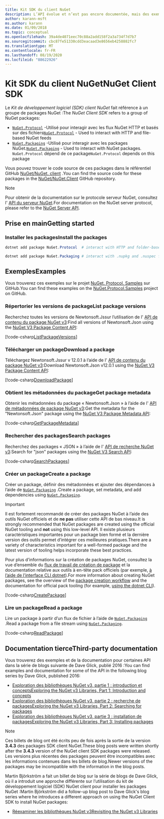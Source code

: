 ```yaml
---
title: Kit SDK du client NuGet
description: L’API évolue et n’est pas encore documentée, mais des exemples sont disponibles sur le blog de Dave Glick.
author: karann-msft
ms.author: karann
ms.date: 01/09/2018
ms.topic: conceptual
ms.openlocfilehash: 39a4de4071eec70c88a2add158f2a3a734f7d7b7
ms.sourcegitcommit: cbc87fe51330cdd3eacaad3e8656eb4258882fc7
ms.translationtype: MT
ms.contentlocale: fr-FR
ms.lasthandoff: 08/19/2020
ms.locfileid: "88622926"
---
```

# <a name="nuget-client-sdk"></a><span data-ttu-id="7e488-103">Kit SDK du client NuGet</span><span class="sxs-lookup"><span data-stu-id="7e488-103">NuGet Client SDK</span></span>

<span data-ttu-id="7e488-104">Le *Kit de développement logiciel (SDK) client NuGet* fait référence à un groupe de packages NuGet :</span><span class="sxs-lookup"><span data-stu-id="7e488-104">The *NuGet Client SDK* refers to a group of NuGet packages:</span></span>

* <span data-ttu-id="7e488-105">[`NuGet.Protocol`](https://www.nuget.org/packages/NuGet.Protocol) -Utilisé pour interagir avec les flux NuGet HTTP et basés sur des fichiers</span><span class="sxs-lookup"><span data-stu-id="7e488-105">[`NuGet.Protocol`](https://www.nuget.org/packages/NuGet.Protocol) - Used to interact with HTTP and file-based NuGet feeds</span></span>
* <span data-ttu-id="7e488-106">[`NuGet.Packaging`](https://www.nuget.org/packages/NuGet.Packaging) -Utilisé pour interagir avec les packages NuGet.</span><span class="sxs-lookup"><span data-stu-id="7e488-106">[`NuGet.Packaging`](https://www.nuget.org/packages/NuGet.Packaging) - Used to interact with NuGet packages.</span></span> <span data-ttu-id="7e488-107">`NuGet.Protocol` dépend de ce package</span><span class="sxs-lookup"><span data-stu-id="7e488-107">`NuGet.Protocol` depends on this package</span></span>

<span data-ttu-id="7e488-108">Vous pouvez trouver le code source de ces packages dans le référentiel GitHub [NuGet/NuGet. client](https://github.com/NuGet/NuGet.Client) .</span><span class="sxs-lookup"><span data-stu-id="7e488-108">You can find the source code for these packages in the [NuGet/NuGet.Client](https://github.com/NuGet/NuGet.Client) GitHub repository.</span></span>

> [!Note]
> <span data-ttu-id="7e488-109">Pour obtenir de la documentation sur le protocole serveur NuGet, consultez l' [API du serveur NuGet](~/api/overview.md).</span><span class="sxs-lookup"><span data-stu-id="7e488-109">For documentation on the NuGet server protocol, please refer to the [NuGet Server API](~/api/overview.md).</span></span>

## <a name="getting-started"></a><span data-ttu-id="7e488-110">Prise en main</span><span class="sxs-lookup"><span data-stu-id="7e488-110">Getting started</span></span>

### <a name="install-the-packages"></a><span data-ttu-id="7e488-111">Installer les packages</span><span class="sxs-lookup"><span data-stu-id="7e488-111">Install the packages</span></span>

```ps1
dotnet add package NuGet.Protocol  # interact with HTTP and folder-based NuGet package feeds, includes NuGet.Packaging

dotnet add package NuGet.Packaging # interact with .nupkg and .nuspec files from a stream
```

## <a name="examples"></a><span data-ttu-id="7e488-112">Exemples</span><span class="sxs-lookup"><span data-stu-id="7e488-112">Examples</span></span>

<span data-ttu-id="7e488-113">Vous trouverez ces exemples sur le projet [NuGet. Protocol. Samples](https://github.com/NuGet/Samples/tree/master/NuGetProtocolSamples) sur GitHub.</span><span class="sxs-lookup"><span data-stu-id="7e488-113">You can find these examples on the [NuGet.Protocol.Samples](https://github.com/NuGet/Samples/tree/master/NuGetProtocolSamples) project on GitHub.</span></span>

### <a name="list-package-versions"></a><span data-ttu-id="7e488-114">Répertorier les versions de package</span><span class="sxs-lookup"><span data-stu-id="7e488-114">List package versions</span></span>

<span data-ttu-id="7e488-115">Recherchez toutes les versions de Newtonsoft.Jssur l’utilisation de l' [API de contenu du package NuGet v3](../api/package-base-address-resource.md#enumerate-package-versions):</span><span class="sxs-lookup"><span data-stu-id="7e488-115">Find all versions of Newtonsoft.Json using the [NuGet V3 Package Content API](../api/package-base-address-resource.md#enumerate-package-versions):</span></span>

[!code-csharp[ListPackageVersions](~/../nuget-samples/NuGetProtocolSamples/Program.cs?name=ListPackageVersions)]

### <a name="download-a-package"></a><span data-ttu-id="7e488-116">Télécharger un package</span><span class="sxs-lookup"><span data-stu-id="7e488-116">Download a package</span></span>

<span data-ttu-id="7e488-117">Téléchargez Newtonsoft.Jssur v 12.0.1 à l’aide de l' [API de contenu du package NuGet v3](../api/package-base-address-resource.md):</span><span class="sxs-lookup"><span data-stu-id="7e488-117">Download Newtonsoft.Json v12.0.1 using the [NuGet V3 Package Content API](../api/package-base-address-resource.md):</span></span>

[!code-csharp[DownloadPackage](~/../nuget-samples/NuGetProtocolSamples/Program.cs?name=DownloadPackage)]

### <a name="get-package-metadata"></a><span data-ttu-id="7e488-118">Obtient les métadonnées du package</span><span class="sxs-lookup"><span data-stu-id="7e488-118">Get package metadata</span></span>

<span data-ttu-id="7e488-119">Obtenir les métadonnées du package « Newtonsoft.Json » à l’aide de l' [API de métadonnées de package NuGet v3](../api/registration-base-url-resource.md):</span><span class="sxs-lookup"><span data-stu-id="7e488-119">Get the metadata for the "Newtonsoft.Json" package using the [NuGet V3 Package Metadata API](../api/registration-base-url-resource.md):</span></span>

[!code-csharp[GetPackageMetadata](~/../nuget-samples/NuGetProtocolSamples/Program.cs?name=GetPackageMetadata)]

### <a name="search-packages"></a><span data-ttu-id="7e488-120">Rechercher des packages</span><span class="sxs-lookup"><span data-stu-id="7e488-120">Search packages</span></span>

<span data-ttu-id="7e488-121">Recherchez des packages « JSON » à l’aide de l' [API de recherche NuGet v3](../api/search-query-service-resource.md):</span><span class="sxs-lookup"><span data-stu-id="7e488-121">Search for "json" packages using the [NuGet V3 Search API](../api/search-query-service-resource.md):</span></span>

[!code-csharp[SearchPackages](~/../nuget-samples/NuGetProtocolSamples/Program.cs?name=SearchPackages)]

### <a name="create-a-package"></a><span data-ttu-id="7e488-122">Créer un package</span><span class="sxs-lookup"><span data-stu-id="7e488-122">Create a package</span></span>

<span data-ttu-id="7e488-123">Créer un package, définir des métadonnées et ajouter des dépendances à l’aide de [`NuGet.Packaging`](https://www.nuget.org/packages/NuGet.Packaging) .</span><span class="sxs-lookup"><span data-stu-id="7e488-123">Create a package, set metadata, and add dependencies using [`NuGet.Packaging`](https://www.nuget.org/packages/NuGet.Packaging).</span></span>

> [!IMPORTANT]
> <span data-ttu-id="7e488-124">Il est fortement recommandé de créer des packages NuGet à l’aide des outils NuGet officiels et de **ne pas** utiliser cette API de bas niveau.</span><span class="sxs-lookup"><span data-stu-id="7e488-124">It is strongly recommended that NuGet packages are created using the official NuGet tooling and **not** using this low-level API.</span></span> <span data-ttu-id="7e488-125">Il existe plusieurs caractéristiques importantes pour un package bien formé et la dernière version des outils permet d’intégrer ces meilleures pratiques.</span><span class="sxs-lookup"><span data-stu-id="7e488-125">There are a variety of characteristics important for a well-formed package and the latest version of tooling helps incorporate these best practices.</span></span>
> 
> <span data-ttu-id="7e488-126">Pour plus d’informations sur la création de packages NuGet, consultez la vue d’ensemble du [flux de travail de création de package](../create-packages/overview-and-workflow.md) et la documentation relative aux outils à en-tête pack officiels (par exemple, [à l’aide de l’interface CLI dotnet](../create-packages/creating-a-package-dotnet-cli.md)).</span><span class="sxs-lookup"><span data-stu-id="7e488-126">For more information about creating NuGet packages, see the overview of the [package creation workflow](../create-packages/overview-and-workflow.md) and the documentation for official pack tooling (for example, [using the dotnet CLI](../create-packages/creating-a-package-dotnet-cli.md)).</span></span>

[!code-csharp[CreatePackage](~/../nuget-samples/NuGetProtocolSamples/Program.cs?name=CreatePackage)]

### <a name="read-a-package"></a><span data-ttu-id="7e488-127">Lire un package</span><span class="sxs-lookup"><span data-stu-id="7e488-127">Read a package</span></span>

<span data-ttu-id="7e488-128">Lire un package à partir d’un flux de fichier à l’aide de [`NuGet.Packaging`](https://www.nuget.org/packages/NuGet.Packaging) .</span><span class="sxs-lookup"><span data-stu-id="7e488-128">Read a package from a file stream using [`NuGet.Packaging`](https://www.nuget.org/packages/NuGet.Packaging).</span></span>

[!code-csharp[ReadPackage](~/../nuget-samples/NuGetProtocolSamples/Program.cs?name=ReadPackage)]

## <a name="third-party-documentation"></a><span data-ttu-id="7e488-129">Documentation tierce</span><span class="sxs-lookup"><span data-stu-id="7e488-129">Third-party documentation</span></span>

<span data-ttu-id="7e488-130">Vous trouverez des exemples et de la documentation pour certaines API dans la série de blogs suivante de Dave Glick, publié 2016 :</span><span class="sxs-lookup"><span data-stu-id="7e488-130">You can find examples and documentation for some of the API in the following blog series by Dave Glick, published 2016:</span></span>

- [<span data-ttu-id="7e488-131">Exploration des bibliothèques NuGet v3, partie 1 : introduction et concepts</span><span class="sxs-lookup"><span data-stu-id="7e488-131">Exploring the NuGet v3 Libraries, Part 1: Introduction and concepts</span></span>](http://daveaglick.com/posts/exploring-the-nuget-v3-libraries-part-1)
- [<span data-ttu-id="7e488-132">Exploration des bibliothèques NuGet v3, partie 2 : recherche de packages</span><span class="sxs-lookup"><span data-stu-id="7e488-132">Exploring the NuGet v3 Libraries, Part 2: Searching for packages</span></span>](http://daveaglick.com/posts/exploring-the-nuget-v3-libraries-part-2)
- [<span data-ttu-id="7e488-133">Exploration des bibliothèques NuGet v3, partie 3 : installation de packages</span><span class="sxs-lookup"><span data-stu-id="7e488-133">Exploring the NuGet v3 Libraries, Part 3: Installing packages</span></span>](http://daveaglick.com/posts/exploring-the-nuget-v3-libraries-part-3)

> [!Note]
> <span data-ttu-id="7e488-134">Ces billets de blog ont été écrits peu de fois après la sortie de la version **3.4.3** des packages SDK client NuGet.</span><span class="sxs-lookup"><span data-stu-id="7e488-134">These blog posts were written shortly after the **3.4.3** version of the NuGet client SDK packages were released.</span></span>
> <span data-ttu-id="7e488-135">Les versions plus récentes des packages peuvent être incompatibles avec les informations contenues dans les billets de blog.</span><span class="sxs-lookup"><span data-stu-id="7e488-135">Newer versions of the packages may be incompatible with the information in the blog posts.</span></span>

<span data-ttu-id="7e488-136">Martin Björkström a fait un billet de blog sur la série de blogs de Dave Glick, où il a introduit une approche différente sur l’utilisation du kit de développement logiciel (SDK) NuGet client pour installer les packages NuGet :</span><span class="sxs-lookup"><span data-stu-id="7e488-136">Martin Björkström did a follow-up blog post to Dave Glick's blog series where he introduces a different approach on using the NuGet Client SDK to install NuGet packages:</span></span>

- [<span data-ttu-id="7e488-137">Réexaminer les bibliothèques NuGet v3</span><span class="sxs-lookup"><span data-stu-id="7e488-137">Revisiting the NuGet v3 Libraries</span></span>](https://martinbjorkstrom.com/posts/2018-09-19-revisiting-nuget-client-libraries)
